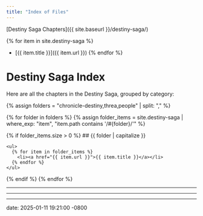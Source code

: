 ```yaml
---
title: "Index of Files"
---
```


[Destiny Saga Chapters]({{ site.baseurl }}/destiny-saga/)

{% for item in site.destiny-saga %}
- [{{ item.title }}]({{ item.url }})
{% endfor %}



# Destiny Saga Index

Here are all the chapters in the Destiny Saga, grouped by category:

{% assign folders = "chronicle-destiny,threa,people" | split: "," %}

{% for folder in folders %}
  {% assign folder_items = site.destiny-saga | where_exp: "item", "item.path contains '/#{folder}/'" %}
  
  {% if folder_items.size > 0 %}
    ## {{ folder | capitalize }}

    <ul>
      {% for item in folder_items %}
        <li><a href="{{ item.url }}">{{ item.title }}</a></li>
      {% endfor %}
    </ul>
  {% endif %}
{% endfor %}

---

---

---

date: 2025-01-11 19:21:00 -0800  

